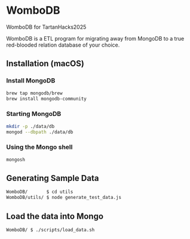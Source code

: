 # WomboDB

WomboDB for TartanHacks2025

WomboDB is a ETL program for migrating away from MongoDB to a true red-blooded relation database of your choice.

## Installation (macOS)

### Install MongoDB

```sh
brew tap mongodb/brew
brew install mongodb-community
```

### Starting MongoDB

```sh
mkdir -p ./data/db
mongod --dbpath ./data/db
```

### Using the Mongo shell

```sh
mongosh
```

## Generating Sample Data

```sh
WomboDB/       $ cd utils
WomboDB/utils/ $ node generate_test_data.js
```

## Load the data into Mongo

```sh
WomboDB/ $ ./scripts/load_data.sh
```

